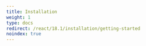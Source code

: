 ```yaml
---
title: Installation
weight: 1
type: docs
redirect: /react/18.1/installation/getting-started
noindex: true
---
```

